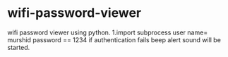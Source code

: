 # wifi-password-viewer
wifi password viewer using python.
1.import subprocess
user name= murshid
password == 1234
if authentication fails beep alert sound will be started.
